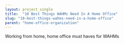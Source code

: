 ```yaml
---
layout: project_single
title:  "10 Best Things WAHMs Need In A Home Office"
slug: "10-best-things-wahms-need-in-a-home-office"
parent: "home-office-organization"
---
```

Working from home, home office must haves for WAHMs
